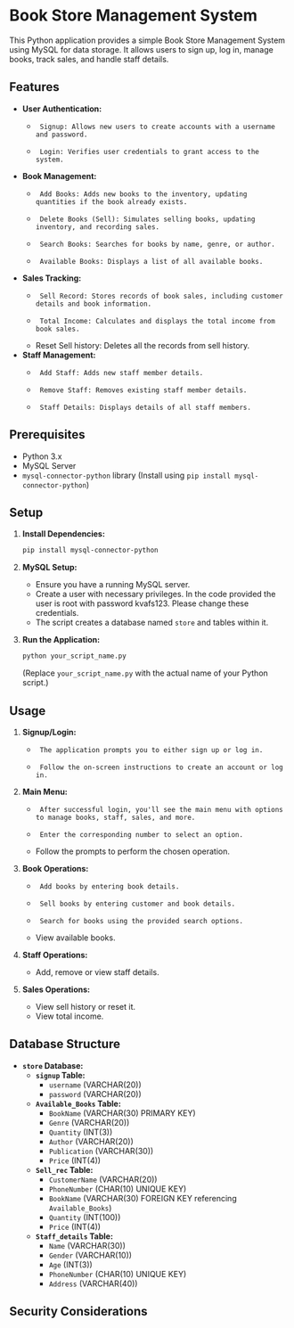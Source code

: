 # Book Store Management System

This Python application provides a simple Book Store Management System using MySQL for data storage. It allows users to sign up, log in, manage books, track sales, and handle staff details.

## Features

-   **User Authentication:**
    -      Signup: Allows new users to create accounts with a username and password.
    -      Login: Verifies user credentials to grant access to the system.
-   **Book Management:**
    -      Add Books: Adds new books to the inventory, updating quantities if the book already exists.
    -      Delete Books (Sell): Simulates selling books, updating inventory, and recording sales.
    -      Search Books: Searches for books by name, genre, or author.
    -      Available Books: Displays a list of all available books.
-   **Sales Tracking:**
    -      Sell Record: Stores records of book sales, including customer details and book information.
    -      Total Income: Calculates and displays the total income from book sales.
    -   Reset Sell history: Deletes all the records from sell history.
-   **Staff Management:**
    -      Add Staff: Adds new staff member details.
    -      Remove Staff: Removes existing staff member details.
    -      Staff Details: Displays details of all staff members.

## Prerequisites

-   Python 3.x
-   MySQL Server
-   `mysql-connector-python` library (Install using `pip install mysql-connector-python`)

## Setup

1.  **Install Dependencies:**

    ```bash
    pip install mysql-connector-python
    ```

2.  **MySQL Setup:**
    -   Ensure you have a running MySQL server.
    -   Create a user with necessary privileges. In the code provided the user is root with password kvafs123. Please change these credentials.
    -   The script creates a database named `store` and tables within it.

3.  **Run the Application:**

    ```bash
    python your_script_name.py
    ```

    (Replace `your_script_name.py` with the actual name of your Python script.)

## Usage

1.  **Signup/Login:**
    -      The application prompts you to either sign up or log in.
    -      Follow the on-screen instructions to create an account or log in.

2.  **Main Menu:**
    -      After successful login, you'll see the main menu with options to manage books, staff, sales, and more.
    -      Enter the corresponding number to select an option.
    -   Follow the prompts to perform the chosen operation.

3.  **Book Operations:**
    -      Add books by entering book details.
    -      Sell books by entering customer and book details.
    -      Search for books using the provided search options.
    -   View available books.

4.  **Staff Operations:**
    -   Add, remove or view staff details.

5.  **Sales Operations:**
    -   View sell history or reset it.
    -   View total income.

## Database Structure

-   **`store` Database:**
    -   **`signup` Table:**
        -   `username` (VARCHAR(20))
        -   `password` (VARCHAR(20))
    -   **`Available_Books` Table:**
        -   `BookName` (VARCHAR(30) PRIMARY KEY)
        -   `Genre` (VARCHAR(20))
        -   `Quantity` (INT(3))
        -   `Author` (VARCHAR(20))
        -   `Publication` (VARCHAR(30))
        -   `Price` (INT(4))
    -   **`Sell_rec` Table:**
        -   `CustomerName` (VARCHAR(20))
        -   `PhoneNumber` (CHAR(10) UNIQUE KEY)
        -   `BookName` (VARCHAR(30) FOREIGN KEY referencing `Available_Books`)
        -   `Quantity` (INT(100))
        -   `Price` (INT(4))
    -   **`Staff_details` Table:**
        -   `Name` (VARCHAR(30))
        -   `Gender` (VARCHAR(10))
        -   `Age` (INT(3))
        -   `PhoneNumber` (CHAR(10) UNIQUE KEY)
        -   `Address` (VARCHAR(40))

## Security Considerations
